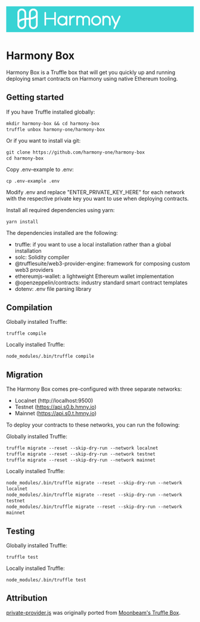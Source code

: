 # ![Harmony](box-img-sm.png)

# Harmony Box

Harmony Box is a Truffle box that will get you quickly up and running deploying smart contracts on Harmony using native Ethereum tooling.

## Getting started

If you have Truffle installed globally:

```
mkdir harmony-box && cd harmony-box
truffle unbox harmony-one/harmony-box
```

Or if you want to install via git:

```
git clone https://github.com/harmony-one/harmony-box
cd harmony-box
```

Copy .env-example to .env:

```
cp .env-example .env
```

Modify .env and replace "ENTER_PRIVATE_KEY_HERE" for each network with the respective private key you want to use when deploying contracts.

Install all required dependencies using yarn:

```
yarn install
```

The dependencies installed are the following:

- truffle: if you want to use a local installation rather than a global installation
- solc: Solidity compiler
- @trufflesuite/web3-provider-engine: framework for composing custom web3 providers
- ethereumjs-wallet: a lightweight Ethereum wallet implementation
- @openzeppelin/contracts: industry standard smart contract templates
- dotenv: .env file parsing library

## Compilation

Globally installed Truffle:
```
truffle compile
```

Locally installed Truffle:
```
node_modules/.bin/truffle compile
```

## Migration

The Harmony Box comes pre-configured with three separate networks:

- Localnet (http://localhost:9500)
- Testnet (https://api.s0.b.hmny.io)
- Mainnet (https://api.s0.t.hmny.io)

To deploy your contracts to these networks, you can run the following:

Globally installed Truffle:
```
truffle migrate --reset --skip-dry-run --network localnet
truffle migrate --reset --skip-dry-run --network testnet
truffle migrate --reset --skip-dry-run --network mainnet
```

Locally installed Truffle:
```
node_modules/.bin/truffle migrate --reset --skip-dry-run --network localnet
node_modules/.bin/truffle migrate --reset --skip-dry-run --network testnet
node_modules/.bin/truffle migrate --reset --skip-dry-run --network mainnet
```

## Testing

Globally installed Truffle:
```
truffle test
```

Locally installed Truffle:
```
node_modules/.bin/truffle test
```

## Attribution

[private-provider.js](private-provider.js) was originally ported from [Moonbeam's Truffle Box](https://github.com/PureStake/moonbeam-truffle-box/blob/db2f86516c1063b6bf56050e950b7ad67b500fe5/private-provider.js).
